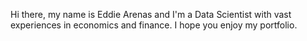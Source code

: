 Hi there, my name is Eddie Arenas and I'm a Data Scientist with vast experiences in economics and finance. I hope you enjoy my portfolio. 
